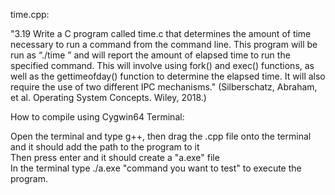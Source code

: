 time.cpp:

"3.19 Write a C program called time.c that determines the amount of time necessary to run a command from the command line.
This program will be run as “./time <command>” and will report the amount of elapsed time to run the specified command.
This will involve using fork() and exec() functions, as well as the gettimeofday() function to determine the elapsed time. 
It will also require the use of two different IPC mechanisms." (Silberschatz, Abraham, et al. Operating System Concepts. Wiley, 2018.)


How to compile using Cygwin64 Terminal:  

Open the terminal and type g++, then drag the .cpp file onto the terminal and it should add the path to the program to it  
Then press enter and it should create a "a.exe" file  
In the terminal type ./a.exe "command you want to test" to execute the program.  




